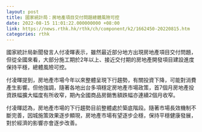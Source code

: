 ```yaml
---
layout: post
title: 國家統計局：房地產項目交付問題總體風險可控
date: 2022-08-15 11:01:22.000000000 +08:00
link: https://news.rthk.hk/rthk/ch/component/k2/1662450-20220815.htm
categories: rthk
---
```


國家統計局新聞發言人付凌暉表示，雖然最近部分地方出現房地產項目交付問題，但從全國來看，大部分施工期於2年以上、接近交付期的房地產開發項目建設進度保持平穩，總體風險可控。

付凌暉提到，房地產市場今年以來整體呈現下行趨勢，有關投資下降，可能對消費產生影響。但他強調，隨著各地出台多項穩定房地產市場政策，首7個月房地產投資跌幅擴大幅度有所收窄，期內全國商品房銷售額跌幅亦連續2個月收窄。

付凌暉認為，房地產市場的下行趨勢目前整體處於築底階段。隨著市場長效機制不斷完善，因城施策效果逐步顯現，房地產市場有望逐步企穩，保持平穩健康發展，對於經濟的影響亦會逐步改善。
